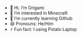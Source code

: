- 👋 Hi, I’m Origami
- 👀 I’m interested in Minecraft
- 🌱 I’m currently learning Github
- 😄 Pronouns: He/Him
- ⚡ Fun fact: I using Potato Laptop

<!---
OOrigamii/OOrigamii is a ✨ special ✨ repository because its `README.md` (this file) appears on your GitHub profile.
You can click the Preview link to take a look at your changes.
--->
